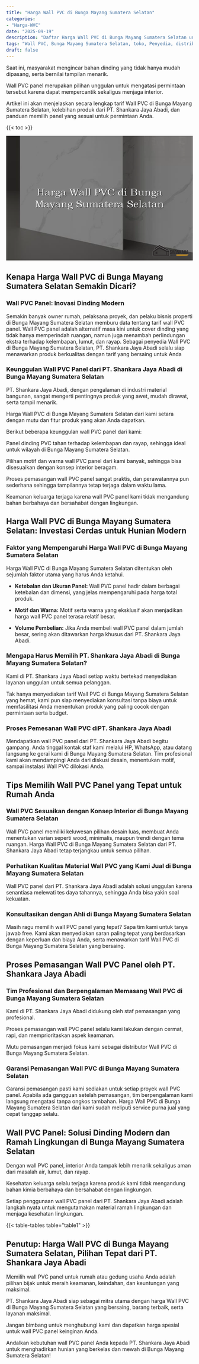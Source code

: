 ```yaml
---
title: "Harga Wall PVC di Bunga Mayang Sumatera Selatan"
categories: 
- "Harga-WVC"
date: "2025-09-19"
description: "Daftar Harga Wall PVC di Bunga Mayang Sumatera Selatan untuk hunian, perkantoran, serta gerai. Panel terbaik, beragam motif, variasi warna menarik, beserta servis pemasangan ditangani oleh teknisi ahli dan jaminan resmi!|Servis penjualan Wall PVC di Bunga Mayang Sumatera Selatan bagi kebutuhan rumah, perkantoran, atau gerai, beserta produk unggulan dan pemasangan oleh tenaga ahli profesional serta garansi resmi.|Pilihan Wall PVC di Bunga Mayang Sumatera Selatan yang terpercaya untuk hunian, kantor, dan ritel, bersama material berkualitas dan penempatan dikerjakan oleh tim berpengalaman dan jaminan resmi.|Distribusi Wall PVC di Bunga Mayang Sumatera Selatan bagi tempat tinggal, perkantoran, serta gerai, beserta panel berkualitas dan penempatan ditangani oleh tim ahli, lengkap beserta garansi resmi.}"
tags: "Wall PVC, Bunga Mayang Sumatera Selatan, toko, Penyedia, distributor"
draft: false
---
```


Saat ini, masyarakat mengincar bahan dinding yang tidak hanya mudah dipasang, serta bernilai tampilan menarik.

Wall PVC panel merupakan pilihan unggulan untuk mengatasi permintaan tersebut karena dapat mempercantik sekaligus menjaga interior.

Artikel ini akan menjelaskan secara lengkap tarif Wall PVC di Bunga Mayang Sumatera Selatan, kelebihan produk dari PT. Shankara Jaya Abadi, dan panduan memilih panel yang sesuai untuk permintaan Anda.

{{< toc >}}

![Harga Wall PVC di Bunga Mayang Sumatera Selatan](/images/Harga-WVC/Harga-Wall-PVC-di-Bunga-Mayang-Sumatera-Selatan.png)


## Kenapa Harga Wall PVC di Bunga Mayang Sumatera Selatan Semakin Dicari?

### Wall PVC Panel: Inovasi Dinding Modern

Semakin banyak owner rumah, pelaksana proyek, dan pelaku bisnis properti di Bunga Mayang Sumatera Selatan memburu data tentang tarif wall PVC panel. Wall PVC panel adalah alternatif masa kini untuk cover dinding yang tidak hanya memperindah ruangan, namun juga menambah perlindungan ekstra terhadap kelembapan, lumut, dan rayap. Sebagai penyedia Wall PVC di Bunga Mayang Sumatera Selatan, PT. Shankara Jaya Abadi selalu siap menawarkan produk berkualitas dengan tarif yang bersaing untuk Anda

### Keunggulan Wall PVC Panel dari PT. Shankara Jaya Abadi di Bunga Mayang Sumatera Selatan

PT. Shankara Jaya Abadi, dengan pengalaman di industri material bangunan, sangat mengerti pentingnya produk yang awet, mudah dirawat, serta tampil menarik.

Harga Wall PVC di Bunga Mayang Sumatera Selatan dari kami setara dengan mutu dan fitur produk yang akan Anda dapatkan.

Berikut beberapa keunggulan wall PVC panel dari kami:

Panel dinding PVC tahan terhadap kelembapan dan rayap, sehingga ideal untuk wilayah di Bunga Mayang Sumatera Selatan.

Pilihan motif dan warna wall PVC panel dari kami banyak, sehingga bisa disesuaikan dengan konsep interior beragam.

Proses pemasangan wall PVC panel sangat praktis, dan perawatannya pun sederhana sehingga tampilannya tetap terjaga dalam waktu lama.

Keamanan keluarga terjaga karena wall PVC panel kami tidak mengandung bahan berbahaya dan bersahabat dengan lingkungan.

## Harga Wall PVC di Bunga Mayang Sumatera Selatan: Investasi Cerdas untuk Hunian Modern

### Faktor yang Mempengaruhi Harga Wall PVC di Bunga Mayang Sumatera Selatan

Harga Wall PVC di Bunga Mayang Sumatera Selatan ditentukan oleh sejumlah faktor utama yang harus Anda ketahui.

- **Ketebalan dan Ukuran Panel:** Wall PVC panel hadir dalam berbagai ketebalan dan dimensi, yang jelas mempengaruhi pada harga total produk.

- **Motif dan Warna:** Motif serta warna yang eksklusif akan menjadikan harga wall PVC panel terasa relatif besar.

- **Volume Pembelian:** Jika Anda membeli wall PVC panel dalam jumlah besar, sering akan ditawarkan harga khusus dari PT. Shankara Jaya Abadi.

### Mengapa Harus Memilih PT. Shankara Jaya Abadi di Bunga Mayang Sumatera Selatan?

Kami di PT. Shankara Jaya Abadi setiap waktu bertekad menyediakan layanan unggulan untuk semua pelanggan.

Tak hanya menyediakan tarif Wall PVC di Bunga Mayang Sumatera Selatan yang hemat, kami pun siap menyediakan konsultasi tanpa biaya untuk memfasilitasi Anda menentukan produk yang paling cocok dengan permintaan serta budget.

### Proses Pemesanan Wall PVC diPT. Shankara Jaya Abadi

Mendapatkan wall PVC panel dari PT. Shankara Jaya Abadi begitu gampang. Anda tinggal kontak staf kami melalui HP, WhatsApp, atau datang langsung ke gerai kami di Bunga Mayang Sumatera Selatan. Tim profesional kami akan mendampingi Anda dari diskusi desain, menentukan motif, sampai instalasi Wall PVC dilokasi Anda.

## Tips Memilih Wall PVC Panel yang Tepat untuk Rumah Anda

### Wall PVC Sesuaikan dengan Konsep Interior di Bunga Mayang Sumatera Selatan

Wall PVC panel memiliki keluwesan pilihan desain luas, membuat Anda menentukan varian seperti wood, minimalis, maupun trendi dengan tema ruangan. Harga Wall PVC di Bunga Mayang Sumatera Selatan dari PT. Shankara Jaya Abadi tetap terjangkau untuk semua pilihan.

### Perhatikan Kualitas Material Wall PVC yang Kami Jual di Bunga Mayang Sumatera Selatan

Wall PVC panel dari PT. Shankara Jaya Abadi adalah solusi unggulan karena senantiasa melewati tes daya tahannya, sehingga Anda bisa yakin soal kekuatan.

### Konsultasikan dengan Ahli di Bunga Mayang Sumatera Selatan

Masih ragu memilih wall PVC panel yang tepat? Sapa tim kami untuk tanya jawab free. Kami akan menyediakan saran paling tepat yang berdasarkan dengan keperluan dan biaya Anda, serta menawarkan tarif Wall PVC di Bunga Mayang Sumatera Selatan yang bersaing.

## Proses Pemasangan Wall PVC Panel oleh PT. Shankara Jaya Abadi

### Tim Profesional dan Berpengalaman Memasang Wall PVC di Bunga Mayang Sumatera Selatan

Kami di PT. Shankara Jaya Abadi didukung oleh staf pemasangan yang profesional.

Proses pemasangan wall PVC panel selalu kami lakukan dengan cermat, rapi, dan memprioritaskan aspek keamanan.

Mutu pemasangan menjadi fokus kami sebagai distributor Wall PVC di Bunga Mayang Sumatera Selatan.

### Garansi Pemasangan Wall PVC di Bunga Mayang Sumatera Selatan

Garansi pemasangan pasti kami sediakan untuk setiap proyek wall PVC panel. Apabila ada gangguan setelah pemasangan, tim berpengalaman kami langsung mengatasi tanpa ongkos tambahan. Harga Wall PVC di Bunga Mayang Sumatera Selatan dari kami sudah meliputi service purna jual yang cepat tanggap selalu.

## Wall PVC Panel: Solusi Dinding Modern dan Ramah Lingkungan di Bunga Mayang Sumatera Selatan

Dengan wall PVC panel, interior Anda tampak lebih menarik sekaligus aman dari masalah air, lumut, dan rayap.

Kesehatan keluarga selalu terjaga karena produk kami tidak mengandung bahan kimia berbahaya dan bersahabat dengan lingkungan.

Setiap penggunaan wall PVC panel dari PT. Shankara Jaya Abadi adalah langkah nyata untuk mengutamakan material ramah lingkungan dan menjaga kesehatan lingkungan.

{{< table-tables table="table1" >}}

## Penutup: Harga Wall PVC di Bunga Mayang Sumatera Selatan, Pilihan Tepat dari PT. Shankara Jaya Abadi

Memilih wall PVC panel untuk rumah atau gedung usaha Anda adalah pilihan bijak untuk meraih keamanan, keindahan, dan keuntungan yang maksimal.

PT. Shankara Jaya Abadi siap sebagai mitra utama dengan harga Wall PVC di Bunga Mayang Sumatera Selatan yang bersaing, barang terbaik, serta layanan maksimal.

Jangan bimbang untuk menghubungi kami dan dapatkan harga spesial untuk wall PVC panel keinginan Anda.

Andalkan kebutuhan wall PVC panel Anda kepada PT. Shankara Jaya Abadi untuk menghadirkan hunian yang berkelas dan mewah di Bunga Mayang Sumatera Selatan!